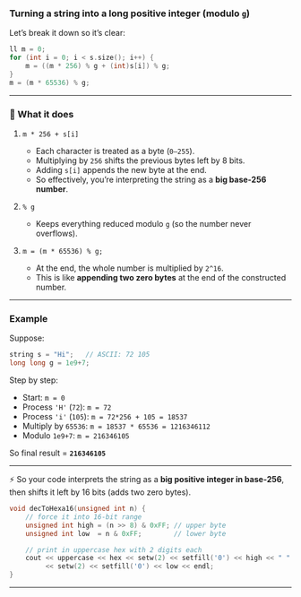 ### Turning a string into a long positive integer (modulo `g`)

Let’s break it down so it’s clear:

```cpp
ll m = 0;
for (int i = 0; i < s.size(); i++) {
    m = ((m * 256) % g + (int)s[i]) % g;
}
m = (m * 65536) % g;
```

---

### 🔎 What it does

1. `m * 256 + s[i]`

   - Each character is treated as a byte (`0–255`).
   - Multiplying by `256` shifts the previous bytes left by 8 bits.
   - Adding `s[i]` appends the new byte at the end.
   - So effectively, you’re interpreting the string as a **big base-256 number**.

2. `% g`

   - Keeps everything reduced modulo `g` (so the number never overflows).

3. `m = (m * 65536) % g;`

   - At the end, the whole number is multiplied by `2^16`.
   - This is like **appending two zero bytes** at the end of the constructed number.

---

### Example

Suppose:

```cpp
string s = "Hi";   // ASCII: 72 105
long long g = 1e9+7;
```

Step by step:

- Start: `m = 0`
- Process `'H'` (`72`): `m = 72`
- Process `'i'` (`105`): `m = 72*256 + 105 = 18537`
- Multiply by `65536`: `m = 18537 * 65536 = 1216346112`
- Modulo `1e9+7`: `m = 216346105`

So final result = **`216346105`**

---

⚡ So your code interprets the string as a **big positive integer in base-256**, then shifts it left by 16 bits (adds two zero bytes).

```cpp
void decToHexa16(unsigned int n) {
    // force it into 16-bit range
    unsigned int high = (n >> 8) & 0xFF; // upper byte
    unsigned int low  = n & 0xFF;        // lower byte

    // print in uppercase hex with 2 digits each
    cout << uppercase << hex << setw(2) << setfill('0') << high << " "
         << setw(2) << setfill('0') << low << endl;
}
```

---
